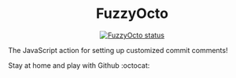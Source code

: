 <h1 align="center">
  FuzzyOcto
</h1>

<p align="center">
  <a href=""><img alt="FuzzyOcto status" src="https://github.com/muachilin/FuzzyOcto/workflows/FuzzyOcto-Test/badge.svg"></a>
</p>

The JavaScript action for setting up customized commit comments!

Stay at home and play with Github :octocat:
